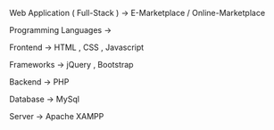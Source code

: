Web Application ( Full-Stack ) -> E-Marketplace / Online-Marketplace

Programming Languages ->

Frontend -> HTML , CSS , Javascript

Frameworks -> jQuery , Bootstrap

Backend -> PHP

Database -> MySql

Server -> Apache XAMPP

